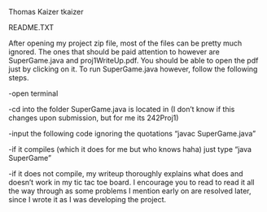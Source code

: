 Thomas Kaizer
tkaizer

README.TXT

After opening my project zip file, most of the files can be pretty much ignored. The ones that should be paid attention to however are SuperGame.java and proj1WriteUp.pdf. You should be able to open the pdf just by clicking on it. To run SuperGame.java however, follow the following steps.

-open terminal

-cd into the folder SuperGame.java is located in (I don’t know if this changes upon submission, but for me its 242Proj1)

-input the following code ignoring the quotations “javac SuperGame.java”

-if it compiles (which it does for me but who knows haha) just type “java SuperGame”

-if it does not compile, my writeup thoroughly explains what does and doesn’t work in my tic tac toe board. I encourage you to read to read it all the way through as some problems I mention early on are resolved later, since I wrote it as I was developing the project. 


